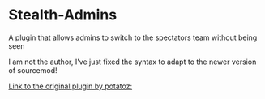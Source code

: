 # Stealth-Admins
A plugin that allows admins to switch to the spectators team without being seen

I am not the author, I've just fixed the syntax to adapt to the newer version of sourcemod!

[Link to the original plugin by potatoz:](https://forums.alliedmods.net/showthread.php?p=2499417)
